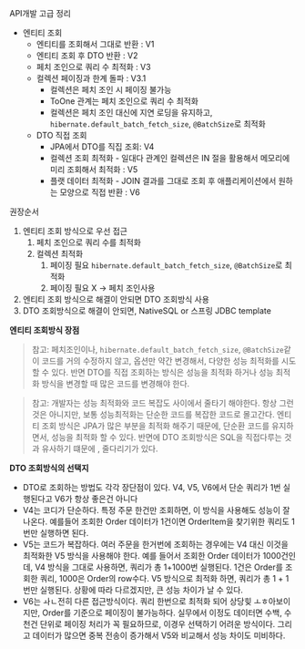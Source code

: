 API개발 고급 정리

- 엔티티 조회
  - 엔티티를 조회해서 그대로 반환 : V1
  - 엔티티 조회 후 DTO 반환 : V2
  - 페치 조인으로 쿼리 수 최적화 : V3
  - 컬렉션 페이징과 한계 돌파 : V3.1
    - 컬렉션은 페치 조인 시 페이징 불가능
    - ToOne 관계는 페치 조인으로 쿼리 수 최적화
    - 컬렉션은 페치 조인 대신에 지연 로딩을 유지하고,
      `hibernate.default_batch_fetch_size`,
      `@BatchSize`로 최적화
  - DTO 직접 조회
    - JPA에서 DTO를 직집 조회: V4
    - 컬렉션 조회 최적화 - 일대다 관계인 컬렉션은 IN 절을 활용해서 메모리에 미리 조회해서 최적화 : V5
    - 플랫 데이터 최적화 - JOIN 결과를 그대로 조회 후 애플리케이션에서 원하는 모양으로 직접 반환 : V6

권장순서

1. 엔티티 조회 방식으로 우선 접근
   1. 페치 조인으로 쿼리 수를 최적화
   2. 컬렉션 최적화
      1. 페이징 필요 `hibernate.default_batch_fetch_size`, `@BatchSize`로 최적화
      2. 페이징 필요 X -> 페치 조인사용
2. 엔티티 조회 방식으로 해결이 안되면 DTO 조회방식 사용
3. DTO 조회방식으로 해결이 안되면, NativeSQL or 스프링 JDBC template

**엔티티 조회방식 장점**

> 참고: 페치조인이나, `hibernate.default_batch_fetch_size`, `@BatchSize`같이 코드를 거의 수정하지 않고, 옵션만 약간 변경해서, 다양한 성능 최적화를 시도할 수 있다. 반면 DTO를 직접 조회하는 방식은 성능을 최적화 하거나 성능 최적화 방식을 변경할 때 많은 코드를 변경해야 한다.

> 참고: 개발자는 성능 최적화와 코드 복잡도 사이에서 줄타기 해야한다. 항상 그런 것은 아니지만, 보통 성능최적화는 단순한 코드를 복잡한 코드로 몰고간다.
> 엔티티 조회 방식은 JPA가 많은 부분을 최적화 해주기 때문에, 단순환 코드를 유지하면서, 성능을 최적화 할 수 있다. 반면에 DTO 조회방식은 SQL을 직접다루는 것과 유사하기 떄문에 , 줄다리기가 있다.



**DTO 조회방식의 선택지**

- DTO로 조회하는 방법도 각각 장단점이 있다. V4, V5, V6에서 단순 쿼리가 1번 실행된다고 V6가 항상 좋은건 아니다
- V4는 코디가 단순하다. 특정 주문 한건만 조회하면, 이 방식을 사용해도 성능이 잘 나온다. 예를들어 조회한 Order 데이터가 1건이면 OrderItem을 찾기위한 쿼리도 1번만 실행하면 된다.
- V5는 코드가 복잡하다. 여러 주문을 한거번에 조회하는 경우에는 V4 대신 이것을 최적화한 V5 방식을 사용해야 한다. 예를 들어서 조회한 Order 데이터가 1000건인데, V4 방식을 그대로 사용하면, 쿼리가 총 1+1000번 실행된다. 1건은 Order를 조회한 쿼리, 1000은 Order의 row수다. V5 방식으로 최적화 하면, 쿼리가 총 1 + 1 번만 실행된다. 상황에 따라 다르겠지만, 큰 성능 차이가 날 수 있다.
- V6는 ㅘㄴ전히 다른 접근방식이다. 쿼리 한번으로 최적화 되어 상당힞 ㅗㅎ아보이지만, Order를 기준으로 페이징이 불가능하다. 실무에서 이정도 데이터면 수백, 수천건 단위로 페이징 처리가 꼭 필요하므로, 이경우 선택하기 어려운 방식이다. 그리고 데이터가 많으면 중복 전송이 증가해서 V5와 비교해서 성능 차이도 미비하다.



